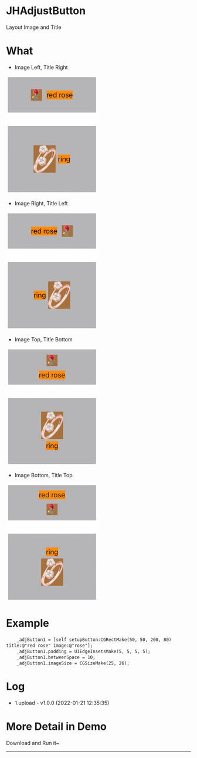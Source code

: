 # JHAdjustButton
Layout Image and Title

# What
- Image Left, Title Right

![image](https://github.com/xjh093/JHAdjustButton/blob/main/img/01.png)

- Image Right, Title Left

![image](https://github.com/xjh093/JHAdjustButton/blob/main/img/02.png)

- Image Top, Title Bottom

![image](https://github.com/xjh093/JHAdjustButton/blob/main/img/03.png)

- Image Bottom, Title Top

![image](https://github.com/xjh093/JHAdjustButton/blob/main/img/04.png)

# Example
```
    _adjButton1 = [self setupButton:CGRectMake(50, 50, 200, 80) title:@"red rose" image:@"rose"];
    _adjButton1.padding = UIEdgeInsetsMake(5, 5, 5, 5);
    _adjButton1.betweenSpace = 10;
    _adjButton1.imageSize = CGSizeMake(25, 26);
```

# Log
- 1.upload - v1.0.0 (2022-01-21 12:35:35)

# More Detail in Demo
Download and Run it~

---

